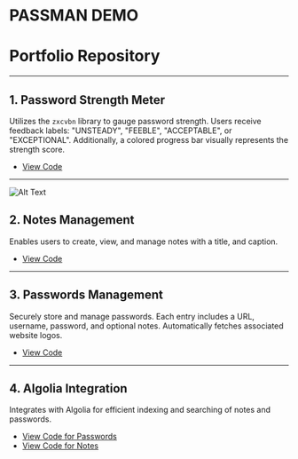 # PASSMAN DEMO


# Portfolio Repository
---

## 1. Password Strength Meter

Utilizes the `zxcvbn` library to gauge password strength. Users receive feedback labels: "UNSTEADY", "FEEBLE", "ACCEPTABLE", or "EXCEPTIONAL".  Additionally, a colored progress bar visually represents the strength score.

- [View Code](https://github.com/tobeyesong/passmandemo/blob/master/frontend/src/components/misc/PasswordMeter.js)
---
![Alt Text](https://media4.giphy.com/media/v1.Y2lkPTc5MGI3NjExb2x4bjBhbGdpdHFxaGlud3dvNzJjNWFpZWV6cTF6MDR6dno2YTMwOCZlcD12MV9pbnRlcm5hbF9naWZfYnlfaWQmY3Q9Zw/5VGfXPC0J146pl3Tss/giphy.gif)

## 2. Notes Management

Enables users to create, view, and manage notes with a title, and caption. 

- [View Code](https://github.com/tobeyesong/passmandemo/blob/master/frontend/src/components/screens/NoteScreen.js)


---

## 3. Passwords Management

Securely store and manage passwords. Each entry includes a URL, username, password, and optional notes. Automatically fetches associated website logos.

- [View Code](https://github.com/tobeyesong/passmandemo/blob/master/frontend/src/components/screens/PasswordScreen.js)

---

## 4. Algolia Integration

Integrates with Algolia for efficient indexing and searching of notes and passwords.

- [View Code for Passwords](https://github.com/tobeyesong/passmandemo/blob/master/backend/controllers/passwordsControllers.js)
- [View Code for Notes](https://github.com/tobeyesong/passmandemo/blob/master/backend/controllers/notesController.js)
